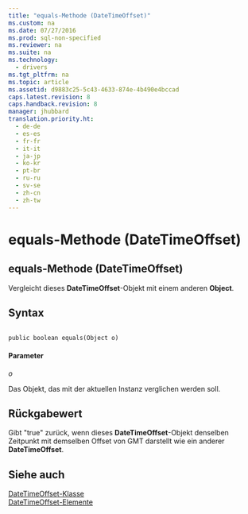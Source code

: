 ```yaml
---
title: "equals-Methode (DateTimeOffset)"
ms.custom: na
ms.date: 07/27/2016
ms.prod: sql-non-specified
ms.reviewer: na
ms.suite: na
ms.technology: 
  - drivers
ms.tgt_pltfrm: na
ms.topic: article
ms.assetid: d9883c25-5c43-4633-874e-4b490e4bccad
caps.latest.revision: 8
caps.handback.revision: 8
manager: jhubbard
translation.priority.ht: 
  - de-de
  - es-es
  - fr-fr
  - it-it
  - ja-jp
  - ko-kr
  - pt-br
  - ru-ru
  - sv-se
  - zh-cn
  - zh-tw
---
```

# equals-Methode (DateTimeOffset)
    
## equals\-Methode \(DateTimeOffset\)  
 Vergleicht dieses **DateTimeOffset**\-Objekt mit einem anderen **Object**.  
  
## Syntax  
  
```  
  
public boolean equals(Object o)  
```  
  
#### Parameter  
 *o*  
  
 Das Objekt, das mit der aktuellen Instanz verglichen werden soll.  
  
## Rückgabewert  
 Gibt "true" zurück, wenn dieses **DateTimeOffset**\-Objekt denselben Zeitpunkt mit demselben Offset von GMT darstellt wie ein anderer **DateTimeOffset**.  
  
## Siehe auch  
 [DateTimeOffset-Klasse](../content/DateTimeOffset-Class.md)   
 [DateTimeOffset-Elemente](../content/DateTimeOffset-Members.md)  
  
  